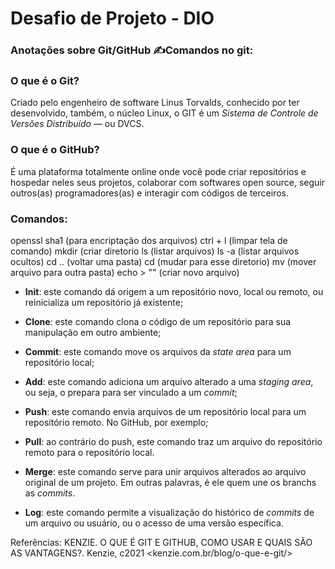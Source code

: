 # Desafio de Projeto - DIO

### Anotações sobre Git/GitHub :writing_hand:Comandos no git:

### O que é o Git?

Criado pelo engenheiro de software Linus Torvalds, conhecido por ter desenvolvido, também, o núcleo Linux, o GIT é um *Sistema de Controle de Versões Distribuído* — ou DVCS.

### O que é o GitHub?

É uma plataforma totalmente online onde você pode criar repositórios e hospedar neles seus projetos, colaborar com softwares open source, seguir outros(as) programadores(as) e interagir com códigos de terceiros.

### Comandos:

openssl sha1 (para encriptação dos arquivos)
ctrl + l (limpar tela de comando)
mkdir (criar diretorio
ls (listar arquivos)
ls -a (listar arquivos ocultos)
cd .. (voltar uma pasta)
cd (mudar para esse diretorio)
mv (mover arquivo para outra pasta)
echo > "" (criar novo arquivo)



- **Init**: este comando dá origem a um repositório novo, local ou remoto, ou reinicializa um repositório já existente;

- **Clone**: este comando clona o código de um repositório para sua manipulação em outro ambiente;

- **Commit**: este comando move os arquivos da *state area* para um repositório local;

- **Add**: este comando adiciona um arquivo alterado a uma *staging area*, ou seja, o prepara para ser vinculado a um *commit*;

- **Push**: este comando envia arquivos de um repositório local para um repositório remoto. No GitHub, por exemplo;

- **Pull**: ao contrário do push, este comando traz um arquivo do repositório remoto para o repositório local.

- **Merge**: este comando serve para unir arquivos alterados ao arquivo original de um projeto. Em outras palavras, é ele quem une os branchs as *commits*.

- **Log**: este comando permite a visualização do histórico de *commits* de um arquivo ou usuário, ou o acesso de uma versão específica.



Referências: KENZIE. O QUE É GIT E GITHUB, COMO USAR E QUAIS SÃO AS VANTAGENS?. Kenzie, c2021 <kenzie.com.br/blog/o-que-e-git/>